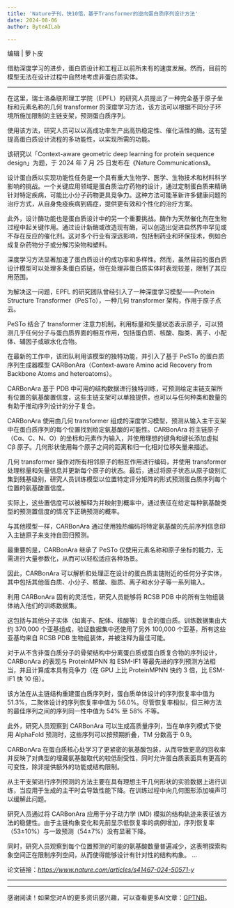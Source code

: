 ```yaml
---
title: 'Nature子刊，快10倍，基于Transformer的逆向蛋白质序列设计方法'
date: 2024-08-06
author: ByteAILab

---
```


编辑 | 萝卜皮   

借助深度学习的进步，蛋白质设计和工程正以前所未有的速度发展。然而，目前的模型无法在设计过程中自然地考虑非蛋白质实体。

---
   

在这里，瑞士洛桑联邦理工学院（EPFL）的研究人员提出了一种完全基于原子坐标和元素名称的几何 transformer 的深度学习方法，该方法可以根据不同分子环境所施加限制的主链支架，预测蛋白质序列。   

使用该方法，研究人员可以以高成功率生产出高热稳定性、催化活性的酶。这有望提高蛋白质设计流程的多功能性，以实现所需的功能。   

该研究以「Context-aware geometric deep learning for protein sequence design」为题，于 2024 年 7 月 25 日发布在《Nature Communications》。   

设计蛋白质以实现功能性任务是一个具有重大生物学、医学、生物技术和材料科学影响的挑战。一个关键应用领域是蛋白质治疗药物的设计，通过定制蛋白质来精确针对特定疾病，可能比小分子药物更具竞争力。这种方法可能革新许多健康问题的治疗方式，从自身免疫疾病到癌症，提供更有效和个性化的治疗方案。   

此外，设计酶功能也是蛋白质设计中的另一个重要挑战。酶作为天然催化剂在生物过程中起关键作用。通过设计新酶或改造现有酶，可以创造出促进自然界中罕见或不存在反应的催化剂。这对多个行业有深远影响，包括制药业和环保技术，例如合成复杂药物分子或分解污染物和塑料。   

深度学习方法显著加速了蛋白质设计的成功率和多样性。然而，虽然目前的蛋白质设计模型可以处理多条蛋白质链，但在处理非蛋白质实体时表现较差，限制了其应用范围。   

为解决这一问题，EPFL 的研究团队曾经引入了一种深度学习模型——Protein Structure Transformer（PeSTo），一种几何 transformer 架构，作用于原子点云。   

PeSTo 结合了 transformer 注意力机制，利用标量和矢量状态表示原子，可以预测几乎任何分子与蛋白质界面的相互作用，包括蛋白质、核酸、脂类、离子、小配体、辅因子或碳水化合物。   

在最新的工作中，该团队利用该模型的独特功能，并引入了基于 PeSTo 的蛋白质序列生成器模型 CARBonAra（Context-aware Amino acid Recovery from Backbone Atoms and heteroatoms）。   

CARBonAra 基于 PDB 中可用的结构数据进行独特训练，可预测给定主链支架所有位置的氨基酸置信度，这些主链支架可以单独提供，也可以与任何种类和数量的有助于推动序列设计的分子复合。   

CARBonAra 使用由几何 transformer 组成的深度学习模型，预测从输入主干支架中在蛋白质序列的每个位置找到给定氨基酸的可能性。CARBonAra 将主链原子（Cα、C、N、O）的坐标和元素作为输入，并使用理想的键角和键长添加虚拟 Cβ 原子。几何形状使用每个原子之间的距离和归一化相对位移矢量来描述。   

几何 transformer 操作对所有相邻原子的相互作用进行编码，并使用 transformer 处理标量和矢量信息并更新每个原子的状态。最后，通过将原子状态从原子级别汇集到残基级别，研究人员训练模型以位置特定评分矩阵的形式预测蛋白质序列每个位置的氨基酸置信度。   

实际上，这些置信度可以被解释为并映射到概率中，通过表征在给定每种氨基酸类型的预测置信度的情况下正确预测的概率。   

与其他模型一样，CARBonAra 通过使用独热编码将特定氨基酸的先前序列信息印入主链原子来支持自回归预测。   

最重要的是，CARBonAra 继承了 PeSTo 仅使用元素名称和原子坐标的能力，无需进行大量参数化，从而可以轻松适应各种场景。   

因此，CARBonAra 可以解析和处理正在设计的蛋白质主链附近的任何分子实体，其中包括其他蛋白质、小分子、核酸、脂质、离子和水分子等一系列输入。   

利用 CARBonAra 固有的灵活性，研究人员能够将 RCSB PDB 中的所有生物组装体纳入他们的训练数据集。   

这包括与其他分子实体（如离子、配体、核酸等）复合的蛋白质。训练数据集由大约 370,000 个亚基组成，验证数据集中还使用了另外 100,000 个亚基，所有这些亚基均来自 RCSB PDB 生物组装体，并被注释为最佳可能。   

对于从不含非蛋白质分子的骨架结构中分离蛋白质或蛋白质复合物的序列设计，CARBonAra 的表现与 ProteinMPNN 和 ESM-IF1 等最先进的序列预测方法相当，并且计算成本具有竞争力（在 GPU 上比 ProteinMPNN 快约 3 倍，比 ESM-IF1 快 10 倍）。   

该方法在从主链结构重建蛋白质序列时，蛋白质单体设计的序列恢复率中值为 51.3%，二聚体设计的序列恢复率中值为 56.0%。尽管恢复率相似，但三种方法的最佳序列之间的序列同一性中值为 54% 至 58% 不等。   

此外，研究人员观察到 CARBonAra 可以生成高质量序列，当在单序列模式下使用 AlphaFold 预测时，这些序列可以按预期折叠，TM 分数高于 0.9。   

CARBonAra 在蛋白质核心处学习了更紧密的氨基酸包装，从而导致更高的回收率并反映了对典型的埋藏氨基酸取代的较低耐受性，同时允许蛋白质表面具有更高的可变性，除非提供额外的功能或结构限制。   

从主干支架进行序列预测的方法主要在具有理想主干几何形状的实验数据上进行训练，当应用于生成的主干时会导致性能下降。在训练过程中向几何图形添加噪声可以缓解此问题。   

研究人员通过将 CARBonAra 应用于分子动力学 (MD) 模拟的结构轨迹来表征该方法的稳健性。由于主链构象变化和先前显示低恢复率的病例增加，序列恢复率（53±10%）与一致预测（54±7%）没有显著下降。   

同时，研究人员观察到每个位置预测的可能的氨基酸数量普遍减少，这表明探索构象空间正在限制序列空间，从而使得能够设计有针对性的结构构象。    ...

论文链接：<em>https://www.nature.com/articles/s41467-024-50571-y</em>

---
---
感谢阅读！如果您对AI的更多资讯感兴趣，可以查看更多AI文章：[GPTNB](https://gptnb.com)。